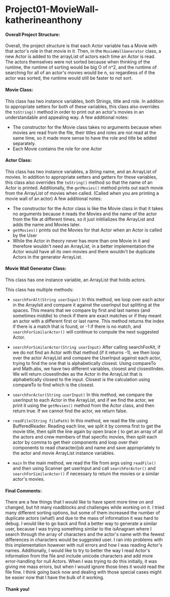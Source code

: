 # Project01-MovieWall-katherineanthony

#### Overall Project Structure:
Overall, the project structure is that each Actor variable has a Movie with that actor's role in that movie in it. Then, in the `MovieWallGenerator` class, a new Actor is added to the arrayList of actors each time an Actor is read. The actors themselves were not sorted because when thinking of the runtime, the runtime of sorting would be big O of n^2, and the runtime of searching for all of an actor's movies would be n, so regardless of if the actor was sorted, the runtime would still be faster to not sort.

#### Movie Class:
This class has two instance variables, both Strings, title and role. In addition to appropriate setters for both of these variables, this class also overrides the `toString()` method in order to print out an actor's movies in an understandable and appealing way.
A few additional notes:
- The constructor for the Movie class takes no arguments because when movies are read from the file, their titles and roles are not read at the same time, so it made more sense to have the role and title be added separately.
- Each Movie contains the role for one Actor
#### Actor Class:
This class has two instance variables, a String name, and an ArrayList of movies. In addition to appropriate setters and getters for these variables, this class also overrides the `toString()` method so that the name of an Actor is printed. Additionally, the `getMovies()` method prints out each movie from the ArrayList of movies when called. (Called when you are printing a movie wall of an actor)
A few additional notes:
- The constructor for the Actor class is like the Movie class in that it takes no arguments because it reads the Movies and the name of the actor from the file at different times, so it just initilializes the ArrayList and adds the name and Movies later.
- `getMovies()` prints out the Movies for that Actor when an Actor is called by the User
- While the Actor in theory never has more than one Movie in it and therefore wouldn't need an ArrayList, in a better implementation the Actor would have all its own movies and there wouldn't be duplicate Actors in the generator ArrayList.
#### Movie Wall Generator Class:
This class has one instance variable, an ArrayList that holds actors.

This class has multiple methods:

- `searchForAlt(String userInput)`
In this method, we loop over each actor in the Arraylsit and compare it against the userInput but splitting at the spaces. This means that we compare by first and last names (and sometimes middle) to check if there are exact matches or if they meant an actor with a different first or last name.
This method returns the index if there is a match that is found, or -1 if there is no match, and `searchForSimilarActor()` will continue to compute the next suggested Actor.

- `searchForSimilarActor(String userInput)`
After calling searchForAlt, if we do not find an Actor with that method (if it returns -1), we then loop over the actor ArrayList and compare the UserInput against each actor, trying to find the one that is alphabetically closest. Using compareTo and Math.abs, we have two different variables, closest and closestIndex. We will return closestIndex as the Actor in the ArrayList that is alphabetically closest to the input. Closest is the calculation using compareTo to find which is the closest.

- `searchForActor(String userInput)`
In this method, we compare the userInput to each Actor in the ArrayList, and if we find the actor, we print it using the `getMovies()` method from the Actor class, and then return true. If we cannot find the actor, we return false.

- `readFile(String filePath)` In this method, we read the file using BufferedReader. Reading each line, we split it by comma first to get the movie title, then split the line again by open brace { to get an array of all the actors and crew members of that specific movies, then split each actor by comma to get their components and loop over their components to read character/job and name and save appropriately to the actor and movie ArrayList instance variables.

- `main`
In the main method, we read the file from args using `readFile()` and then using Scanner get userInput and call `searchForActor()` and `searchForSimilarActor()` if necessary to return the movies or a similar actor's movies.

#### Final Comments:
There are a few things that I would like to have spent more time on and changed, but hit many roadblocks and challenges while working on it. 
I tried many different sorting options, but some of them increased the number of duplicate actors (what!) and due to the mass of information it was hard to debug. 
I would like to go back and find a better way to generate a similar user, because I was trying something similar to the isAnagram where I search through the array of characters and the actor's name with the fewest differences in characters would be suggested user. I ran into problems with this implementation however with null errors and how I was reading Actor's names. 
Additionally, I would like to try to better the way I read Actor's information from the file and include unicode characters and add more error-handling for null Actors. When I was trying to do this initially, it was giving me mass errors, but when I would ignore those lines it would read the file fine. I think going back now and dealing with those special cases might be easier now that I have the bulk of it working.

#### Thank you!